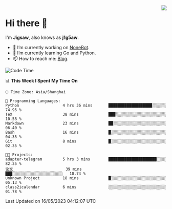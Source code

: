 <a href="#">
  <img align="right" src="https://github-readme-stats.vercel.app/api?username=j1g5awi&count_private=true&show_icons=true&title_color=80070B&text_color=B3B3B3&bg_color=212121&icon_color=80070B" />
</a>

# Hi there 👋

I'm **Jigsaw**, also knows as **j1g5aw**.

- 🔭 I’m currently working on [NoneBot](https://github.com/nonebot).
- 🌱 I’m currently learning Go and Python.
- 📫 How to reach me: [Blog](https://blog.maddestroyer.xyz/).

<!--START_SECTION:waka-->
![Code Time](http://img.shields.io/badge/Code%20Time-1%2C122%20hrs%2036%20mins-blue)

📊 **This Week I Spent My Time On** 

```text
🕑︎ Time Zone: Asia/Shanghai

💬 Programming Languages: 
Python                   4 hrs 36 mins       ███████████████████░░░░░░   74.95 % 
TeX                      38 mins             ███░░░░░░░░░░░░░░░░░░░░░░   10.58 % 
Markdown                 23 mins             ██░░░░░░░░░░░░░░░░░░░░░░░   06.40 % 
Bash                     16 mins             █░░░░░░░░░░░░░░░░░░░░░░░░   04.35 % 
Git                      8 mins              █░░░░░░░░░░░░░░░░░░░░░░░░   02.35 % 

🐱‍💻 Projects: 
adapter-telegram         5 hrs 3 mins        █████████████████████░░░░   82.35 % 
论文                       39 mins             ███░░░░░░░░░░░░░░░░░░░░░░   10.74 % 
Unknown Project          18 mins             █░░░░░░░░░░░░░░░░░░░░░░░░   05.13 % 
class2icalendar          6 mins              ░░░░░░░░░░░░░░░░░░░░░░░░░   01.78 % 
```


 Last Updated on 16/05/2023 04:12:07 UTC
<!--END_SECTION:waka-->
